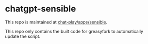 # chatgpt-sensible

This repo is maintained at [chat-play/apps/sensible](https://github.com/mefengl/chat-play).

This repo only contains the built code for greasyfork to automatically update the script.
